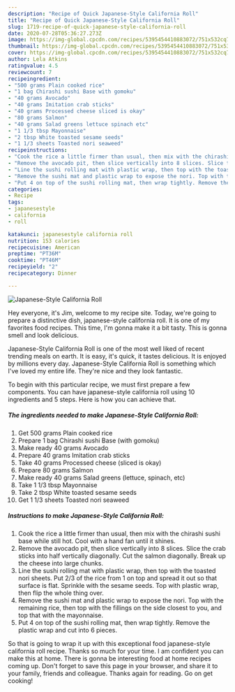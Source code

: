 ```yaml
---
description: "Recipe of Quick Japanese-Style California Roll"
title: "Recipe of Quick Japanese-Style California Roll"
slug: 1719-recipe-of-quick-japanese-style-california-roll
date: 2020-07-28T05:36:27.273Z
image: https://img-global.cpcdn.com/recipes/5395454410883072/751x532cq70/japanese-style-california-roll-recipe-main-photo.jpg
thumbnail: https://img-global.cpcdn.com/recipes/5395454410883072/751x532cq70/japanese-style-california-roll-recipe-main-photo.jpg
cover: https://img-global.cpcdn.com/recipes/5395454410883072/751x532cq70/japanese-style-california-roll-recipe-main-photo.jpg
author: Lela Atkins
ratingvalue: 4.5
reviewcount: 7
recipeingredient:
- "500 grams Plain cooked rice"
- "1 bag Chirashi sushi Base with gomoku"
- "40 grams Avocado"
- "40 grams Imitation crab sticks"
- "40 grams Processed cheese sliced is okay"
- "80 grams Salmon"
- "40 grams Salad greens lettuce spinach etc"
- "1 1/3 tbsp Mayonnaise"
- "2 tbsp White toasted sesame seeds"
- "1 1/3 sheets Toasted nori seaweed"
recipeinstructions:
- "Cook the rice a little firmer than usual, then mix with the chirashi sushi base while still hot. Cool with a hand fan until it shines."
- "Remove the avocado pit, then slice vertically into 8 slices. Slice the crab sticks into half vertically diagonally. Cut the salmon diagonally. Break up the cheese into large chunks."
- "Line the sushi rolling mat with plastic wrap, then top with the toasted nori sheets. Put 2/3 of the rice from 1 on top and spread it out so that surface is flat. Sprinkle with the sesame seeds. Top with plastic wrap, then flip the whole thing over."
- "Remove the sushi mat and plastic wrap to expose the nori. Top with the remaining rice, then top with the fillings on the side closest to you, and top that with the mayonnaise."
- "Put 4 on top of the sushi rolling mat, then wrap tightly. Remove the plastic wrap and cut into 6 pieces."
categories:
- Recipe
tags:
- japanesestyle
- california
- roll

katakunci: japanesestyle california roll 
nutrition: 153 calories
recipecuisine: American
preptime: "PT36M"
cooktime: "PT46M"
recipeyield: "2"
recipecategory: Dinner

---
```



![Japanese-Style California Roll](https://img-global.cpcdn.com/recipes/5395454410883072/751x532cq70/japanese-style-california-roll-recipe-main-photo.jpg)

Hey everyone, it's Jim, welcome to my recipe site. Today, we're going to prepare a distinctive dish, japanese-style california roll. It is one of my favorites food recipes. This time, I'm gonna make it a bit tasty. This is gonna smell and look delicious.



Japanese-Style California Roll is one of the most well liked of recent trending meals on earth. It is easy, it's quick, it tastes delicious. It is enjoyed by millions every day. Japanese-Style California Roll is something which I've loved my entire life. They're nice and they look fantastic.


To begin with this particular recipe, we must first prepare a few components. You can have japanese-style california roll using 10 ingredients and 5 steps. Here is how you can achieve that.

<!--inarticleads1-->

##### The ingredients needed to make Japanese-Style California Roll:

1. Get 500 grams Plain cooked rice
1. Prepare 1 bag Chirashi sushi Base (with gomoku)
1. Make ready 40 grams Avocado
1. Prepare 40 grams Imitation crab sticks
1. Take 40 grams Processed cheese (sliced is okay)
1. Prepare 80 grams Salmon
1. Make ready 40 grams Salad greens (lettuce, spinach, etc)
1. Take 1 1/3 tbsp Mayonnaise
1. Take 2 tbsp White toasted sesame seeds
1. Get 1 1/3 sheets Toasted nori seaweed




<!--inarticleads2-->

##### Instructions to make Japanese-Style California Roll:

1. Cook the rice a little firmer than usual, then mix with the chirashi sushi base while still hot. Cool with a hand fan until it shines.
1. Remove the avocado pit, then slice vertically into 8 slices. Slice the crab sticks into half vertically diagonally. Cut the salmon diagonally. Break up the cheese into large chunks.
1. Line the sushi rolling mat with plastic wrap, then top with the toasted nori sheets. Put 2/3 of the rice from 1 on top and spread it out so that surface is flat. Sprinkle with the sesame seeds. Top with plastic wrap, then flip the whole thing over.
1. Remove the sushi mat and plastic wrap to expose the nori. Top with the remaining rice, then top with the fillings on the side closest to you, and top that with the mayonnaise.
1. Put 4 on top of the sushi rolling mat, then wrap tightly. Remove the plastic wrap and cut into 6 pieces.




So that is going to wrap it up with this exceptional food japanese-style california roll recipe. Thanks so much for your time. I am confident you can make this at home. There is gonna be interesting food at home recipes coming up. Don't forget to save this page in your browser, and share it to your family, friends and colleague. Thanks again for reading. Go on get cooking!
